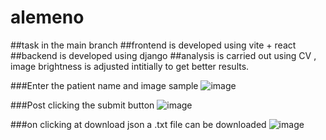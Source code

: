 # alemeno
##task in the main branch
##frontend is developed using vite + react
##backend is developed using django
##analysis is carried out using CV , image brightness is adjusted intitially to get better results.

###Enter the patient name and image sample
![image](https://github.com/Medhashah03/alemenco/assets/113727563/f74ea51b-47d0-435a-9da5-c28e0707d124)

###Post clicking the submit button
![image](https://github.com/Medhashah03/alemenco/assets/113727563/c4ec65e5-f4a9-4e42-a787-6b5f0fe3d730)

###on clicking at download json a .txt file can be downloaded
![image](https://github.com/Medhashah03/alemenco/assets/113727563/40aa3f5f-5e1b-45b2-a46c-d677d8836f1e)

